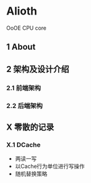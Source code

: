 # Alioth
OoOE CPU core


## 1 About

## 2 架构及设计介绍

### 2.1 前端架构

### 2.2 后端架构

#### 



## X 零散的记录

### X.1 DCache

-   两读一写
-   以Cache行为单位进行写操作
-   随机替换策略

